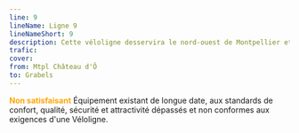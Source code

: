 ```yaml
---
line: 9
lineName: Ligne 9
lineNameShort: 9
description: Cette véloligne desservira le nord-ouest de Montpellier et Grabels
trafic: 
cover: 
from: Mtpl Château d'Ô
to: Grabels
---
```


<span style="color:orange;font-weight:bold;">Non satisfaisant</span> Équipement existant de longue date, aux standards de confort, qualité, sécurité et attractivité dépassés et non conformes aux exigences d'une Véloligne.